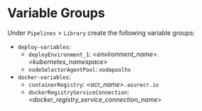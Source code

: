 # Variable Groups

Under `Pipelines` > `Library` create the following variable groups:


* `deploy-variables`:
  * `deployEnvironment_1`: _<environment_name>.<kubernetes_namespace>_
  * `nodeSelectorAgentPool`: `nodepoolhx`
* `docker-variables`:
  * `containerRegistry`: _<acr_name>_`.azurecr.io`
  * `dockerRegistryServiceConnection`: _<docker_registry_service_connection_name>_
